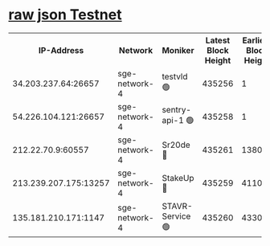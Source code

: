 
[raw json Testnet](https://rpc-check.sget.stavr.tech/sget/rpc-sget-result.json)
=


<table><tr><th>IP-Address</th><th>Network</th><th>Moniker</th><th>Latest Block Height</th><th>Earliest Block Height</th><th>Catching Up</th><th>Voting Power</th><th>Scan Time</th></tr><tr><td>34.203.237.64:26657</td><td>sge-network-4</td><td>testvld 🟢</td><td>435256</td><td>1</td><td>False</td><td>0</td><td>2023-11-30T06:42:43.235444659UTC</td></tr><tr><td>54.226.104.121:26657</td><td>sge-network-4</td><td>sentry-api-1 🟢</td><td>435258</td><td>1</td><td>False</td><td>0</td><td>2023-11-30T06:42:54.203154818UTC</td></tr><tr><td>212.22.70.9:60557</td><td>sge-network-4</td><td>Sr20de 🔴</td><td>435261</td><td>138001</td><td>False</td><td>99</td><td>2023-11-30T06:43:09.674877867UTC</td></tr><tr><td>213.239.207.175:13257</td><td>sge-network-4</td><td>StakeUp 🔴</td><td>435259</td><td>411001</td><td>False</td><td>100</td><td>2023-11-30T06:43:02.638548746UTC</td></tr><tr><td>135.181.210.171:1147</td><td>sge-network-4</td><td>STAVR-Service 🟢</td><td>435260</td><td>433001</td><td>False</td><td>0</td><td>2023-11-30T06:43:02.976461648UTC</td></tr></table>
